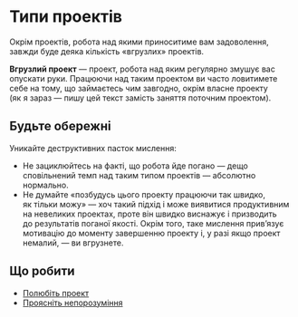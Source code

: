 # Типи проектів

Окрім проектів, робота над якими приноситиме вам задоволення, завжди буде деяка кількість &laquo;вгрузлих&raquo; проектів.

**Вгрузлий проект**&nbsp;&mdash; проект, робота над яким регулярно змушує вас опускати руки. Працюючи над таким проектом ви&nbsp;часто ловитимете себе на&nbsp;тому, що&nbsp;займаєтесь чим завгодно, окрім власне проекту (як&nbsp;я&nbsp;зараз&nbsp;&mdash; пишу цей текст замість заняття поточним проектом).

## Будьте обережні

Уникайте деструктивних пасток мислення:

* Не&nbsp;зациклюйтесь на&nbsp;факті, що&nbsp;робота йде погано&nbsp;&mdash; дещо сповільнений темп над таким типом проектів&nbsp;&mdash; абсолютно нормально.
* Не&nbsp;думайте &laquo;позбудусь цього проекту працюючи так швидко, як&nbsp;тільки можу&raquo;&nbsp;&mdash; хоч такий підхід і&nbsp;може виявитися продуктивним на&nbsp;невеликих проектах, проте він швидко виснажує і&nbsp;призводить до&nbsp;результатів поганої якості. Окрім того, таке мислення прив&rsquo;язує мотивацію до&nbsp;моменту завершенню проекту і, у&nbsp;разі якщо проект немалий,&nbsp;&mdash; ви&nbsp;вгрузнете.

## Що&nbsp;робити

* [Полюбіть проект](technique-love-the-project.md)
* [Проясніть непорозуміння](technique-resolve-misunderstanding.md)
